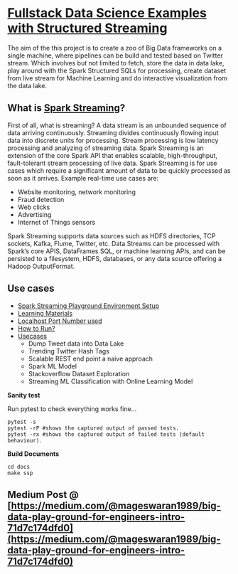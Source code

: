 # [Fullstack Data Science Examples  with Structured Streaming](https://gyan42.github.io/spark-streaming-playground/)

The aim of the this project is to create a zoo of Big Data frameworks on a single machine,
where pipelines can be build and tested based on Twitter stream. Which involves but not limited to fetch,
store the data in data lake, play around with the Spark Structured SQLs for processing, create dataset from live 
stream for Machine Learning and do interactive visualization from the data lake.

## What is [Spark Streaming](https://techvidvan.com/tutorials/spark-streaming/)?   

First of all, what is streaming? A data stream is an unbounded sequence of data arriving continuously. 
Streaming divides continuously flowing input data into discrete units for processing. Stream processing is low latency 
processing and analyzing of streaming data. Spark Streaming is an extension of the core Spark API that enables scalable, 
high-throughput, fault-tolerant stream processing of live data. Spark Streaming is for use cases which require a 
significant amount of data to be quickly processed as soon as it arrives. Example real-time use cases are:

- Website monitoring, network monitoring
- Fraud detection
- Web clicks
- Advertising
- Internet of Things sensors

Spark Streaming supports data sources such as HDFS directories, TCP sockets, Kafka, Flume, Twitter, etc. 
Data Streams can be processed with Spark’s core APIS, DataFrames SQL, or machine learning APIs, and can be persisted 
to a filesystem, HDFS, databases, or any data source offering a Hadoop OutputFormat.

## Use cases
- [Spark Streaming Playground Environment Setup](https://gyan42.github.io/spark-streaming-playground/build/html/setup/setup.html)
- [Learning Materials](https://gyan42.github.io/spark-streaming-playground/build/html/tutorials.html)
- [Localhost Port Number used](https://gyan42.github.io/spark-streaming-playground/build/html/host_urls_n_ports.html)
- [How to Run?](https://gyan42.github.io/spark-streaming-playground/build/html/how_to_run.html)
- [Usecases](https://gyan42.github.io/spark-streaming-playground/build/html/usecases/usecases.html)
    - Dump Tweet data into Data Lake
    - Trending Twitter Hash Tags
    - Scalable REST end point a naive approach
    - Spark ML Model
    - Stackoverflow Dataset Exploration
    - Streaming ML Classification with Online Learning Model


**Sanity test**

Run pytest to check everything works fine...
```
pytest -s
pytest -rP #shows the captured output of passed tests.
pytest -rx #shows the captured output of failed tests (default behaviour).
```

**Build Documents**
```
cd docs
make ssp
```

## Medium Post @ [https://medium.com/@mageswaran1989/big-data-play-ground-for-engineers-intro-71d7c174dfd0](https://medium.com/@mageswaran1989/big-data-play-ground-for-engineers-intro-71d7c174dfd0)


